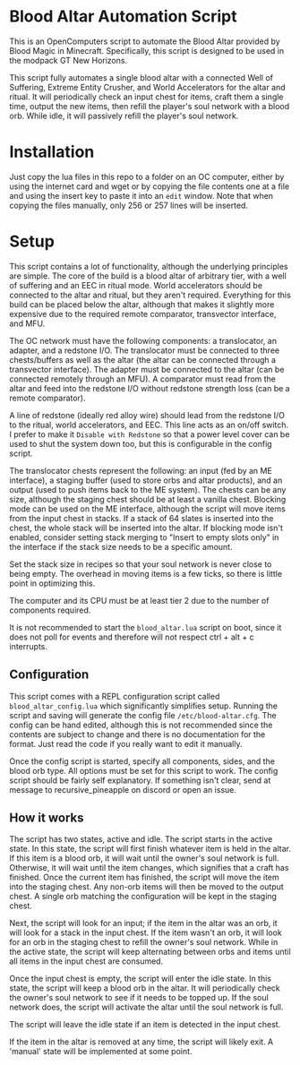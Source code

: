 # Blood Altar Automation Script
This is an OpenComputers script to automate the Blood Altar provided by Blood Magic in Minecraft. Specifically, this script is designed to be used in the modpack GT New Horizons.

This script fully automates a single blood altar with a connected Well of Suffering, Extreme Entity Crusher, and World Accelerators for the altar and ritual. It will periodically check an input chest for items, craft them a single time, output the new items, then refill the player's soul network with a blood orb. While idle, it will passively refill the player's soul network.

# Installation
Just copy the lua files in this repo to a folder on an OC computer, either by using the internet card and wget or by copying the file contents one at a file and using the insert key to paste it into an `edit` window. Note that when copying the files manually, only 256 or 257 lines will be inserted.

# Setup
This script contains a lot of functionality, although the underlying principles are simple. The core of the build is a blood altar of arbitrary tier, with a well of suffering and an EEC in ritual mode. World accelerators should be connected to the altar and ritual, but they aren't required. Everything for this build can be placed below the altar, although that makes it slightly more expensive due to the required remote comparator, transvector interface, and MFU.

The OC network must have the following components: a translocator, an adapter, and a redstone I/O. The translocator must be connected to three chests/buffers as well as the altar (the altar can be connected through a transvector interface). The adapter must be connected to the altar (can be connected remotely through an MFU). A comparator must read from the altar and feed into the redstone I/O without redstone strength loss (can be a remote comparator).

A line of redstone (ideally red alloy wire) should lead from the redstone I/O to the ritual, world accelerators, and EEC. This line acts as an on/off switch. I prefer to make it `Disable with Redstone` so that a power level cover can be used to shut the system down too, but this is configurable in the config script.

The translocator chests represent the following: an input (fed by an ME interface), a staging buffer (used to store orbs and altar products), and an output (used to push items back to the ME system). The chests can be any size, although the staging chest should be at least a vanilla chest. Blocking mode can be used on the ME interface, although the script will move items from the input chest in stacks. If a stack of 64 slates is inserted into the chest, the whole stack will be inserted into the altar. If blocking mode isn't enabled, consider setting stack merging to "Insert to empty slots only" in the interface if the stack size needs to be a specific amount.

Set the stack size in recipes so that your soul network is never close to being empty. The overhead in moving items is a few ticks, so there is little point in optimizing this.

The computer and its CPU must be at least tier 2 due to the number of components required.

It is not recommended to start the `blood_altar.lua` script on boot, since it does not poll for events and therefore will not respect ctrl + alt + c interrupts.

## Configuration
This script comes with a REPL configuration script called `blood_altar_config.lua` which significantly simplifies setup. Running the script and saving will generate the config file `/etc/blood-altar.cfg`. The config can be hand edited, although this is not recommended since the contents are subject to change and there is no documentation for the format. Just read the code if you really want to edit it manually.

Once the config script is started, specify all components, sides, and the blood orb type. All options must be set for this script to work. The config script should be fairly self explanatory. If something isn't clear, send at message to recursive_pineapple on discord or open an issue.

## How it works
The script has two states, active and idle. The script starts in the active state. In this state, the script will first finish whatever item is held in the altar. If this item is a blood orb, it will wait until the owner's soul network is full. Otherwise, it will wait until the item changes, which signifies that a craft has finished. Once the current item has finished, the script will move the item into the staging chest. Any non-orb items will then be moved to the output chest. A single orb matching the configuration will be kept in the staging chest.

Next, the script will look for an input; if the item in the altar was an orb, it will look for a stack in the input chest. If the item wasn't an orb, it will look for an orb in the staging chest to refill the owner's soul network. While in the active state, the script will keep alternating between orbs and items until all items in the input chest are consumed.

Once the input chest is empty, the script will enter the idle state. In this state, the script will keep a blood orb in the altar. It will periodically check the owner's soul network to see if it needs to be topped up. If the soul network does, the script will activate the altar until the soul network is full.

The script will leave the idle state if an item is detected in the input chest.

If the item in the altar is removed at any time, the script will likely exit. A 'manual' state will be implemented at some point.
